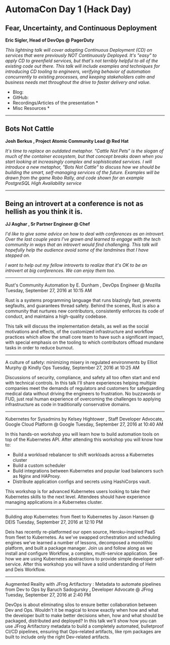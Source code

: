 # AutomaCon Day 1 (Hack Day)

## Fear, Uncertainty, and Continuous Deployment
**Eric Sigler, Head of DevOps @ PagerDuty**

*This lightning talk will cover adopting Continuous Deployment (CD) on services that were previously NOT Continuously Deployed. It's "easy" to apply CD to greenfield services, but that's not terribly helpful to all of the existing code out there. This talk will include examples and techniques for introducing CD tooling to engineers, verifying behavior of automation concurrently to existing processes, and keeping stakeholders calm and business needs met throughout the drive to faster delivery and value.*

* Blog:
* GitHub:
* Recordings/Articles of the presentation
  *  
* Misc Resources
  * 

---

## Bots Not Cattle
**Josh Berkus , Project Atomic Community Lead @ Red Hat**

*It's time to replace an outdated metaphor. "Cattle Not Pets" is the slogan of much of the container ecosystem, but that concept breaks down when you start looking at increasingly complex and sophisticated services. I will introduce a new metaphor, "Bots Not Cattle" to discuss how we should be building the smart, self-managing services of the future. Examples will be drawn from the game Robo Rally, and code shown for an example PostgreSQL High Availability service*

---

## Being an introvert at a conference is not as hellish as you think it is.
**JJ Asghar , Sr Partner Engineer @ Chef**

*I'd like to give some advice on how to deal with conferences as an introvert. Over the last couple years I've grown and learned to engage with the tech community in ways that an introvert would find challenging. This talk will hopefully help the audience avoid some of the landmines that I have stepped on.*

*I want to help out my fellow introverts to realize that it's OK to be an introvert at big conferences. We can enjoy them too.*

---

Rust's Community Automation
by E. Dunham , DevOps Engineer @ Mozilla
Tuesday, September 27, 2016 at 10:15 AM

Rust is a systems programming language that runs blazingly fast, prevents segfaults, and guarantees thread safety. Behind the scenes, Rust is also a community that nurtures new contributors, consistently enforces its code of conduct, and maintains a high-quality codebase.

This talk will discuss the implementation details, as well as the social motivations and effects, of the customized infrastructure and workflow practices which allow the small core team to have such a significant impact, with special emphasis on the tooling to which contributors offload mundane tasks in order to reduce burnout.

---

A culture of safety: minimizing misery in regulated environments
by Elliot Murphy @ Kindly Ops
Tuesday, September 27, 2016 at 10:25 AM

Discussions of security, compliance, and safety all too often start and end with technical controls. In this talk I'll share experiences helping multiple companies meet the demands of regulators and customers for safeguarding medical data without driving the engineers to frustration. No buzzwords or FUD, just real human experience of overcoming the challenges to applying infrastructure as code in traditionally conservative domains.

---

Kubernetes for Sysadmins
by Kelsey Hightower , Staff Developer Advocate, Google Cloud Platform @ Google
Tuesday, September 27, 2016 at 10:40 AM

In this hands-on workshop you will learn how to build automation tools on top of the Kubernetes API. After attending this workshop you will know how to:

* Build a workload rebalancer to shift workloads across a Kubernetes cluster
* Build a custom scheduler
* Build integrations between Kubernetes and popular load balancers such as Nginx and HAProxy.
* Distribute application configs and secrets using HashiCorps vault.

This workshop is for advanced Kubernetes users looking to take their Kubernetes skills to the next level. Attendees should have experience managing applications in a Kubernetes cluster.

---


Building atop Kubernetes: from fleet to Kubernetes
by Jason Hansen @ DEIS
Tuesday, September 27, 2016 at 12:10 PM

Deis has recently re-platformed our open source, Heroku-inspired PaaS from fleet to Kubernetes. As we've swapped orchestration and scheduling engines we've learned a number of lessons, decomposed a monolithic platform, and built a package manager. Join us and follow along as we install and configure Workflow, a complex, multi-service application. See how we are using Kubernetes abstractions to provide simple developer self-service. After this workshop you will have a solid understanding of Helm and Deis Workflow.

---

Augmented Reality with JFrog Artifactory : Metadata to automate pipelines from Dev to Ops
by Baruch Sadogursky , Developer Advocate @ JFrog
Tuesday, September 27, 2016 at 2:40 PM

DevOps is about eliminating silos to ensure better collaboration between Dev and Ops. Wouldn't it be magical to know exactly when how and what the developer built to make better decisions when, how and what should be packaged, distributed and deployed? In this talk we'll show how you can use JFrog Artifactory metadata to build a completely automated, bulletproof CI/CD pipelines, ensuring that Ops–related artifacts, like rpm packages are built to include only the right Dev-related artifacts.
